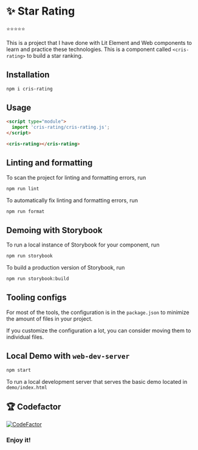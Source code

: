 # ✨ Star Rating

:star::star::star::star::star:

This is a project that I have done with Lit Element and Web components to learn and practice these technologies. This is a component called ```<cris-rating>``` to build a star ranking.

## Installation

```bash
npm i cris-rating
```

## Usage

```html
<script type="module">
  import 'cris-rating/cris-rating.js';
</script>

<cris-rating></cris-rating>
```

## Linting and formatting

To scan the project for linting and formatting errors, run

```bash
npm run lint
```

To automatically fix linting and formatting errors, run

```bash
npm run format
```

## Demoing with Storybook

To run a local instance of Storybook for your component, run

```bash
npm run storybook
```

To build a production version of Storybook, run

```bash
npm run storybook:build
```


## Tooling configs

For most of the tools, the configuration is in the `package.json` to minimize the amount of files in your project.

If you customize the configuration a lot, you can consider moving them to individual files.

## Local Demo with `web-dev-server`

```bash
npm start
```

To run a local development server that serves the basic demo located in `demo/index.html`



## 🏆 Codefactor

[![CodeFactor](https://www.codefactor.io/repository/github/crisrodriguezgar/star-rating/badge/main)](https://www.codefactor.io/repository/github/crisrodriguezgar/star-rating/overview/main)

### Enjoy it!
